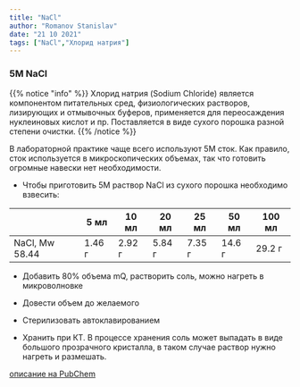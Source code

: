 ```yaml
---
title: "NaCl"
author: "Romanov Stanislav"
date: "21 10 2021"
tags: ["NaCl","Хлорид натрия"]
---
```


### 5M NaCl

{{% notice "info" %}}
Хлорид натрия (Sodium Chloride) является компонентом питательных сред, физиологических растворов, лизирующих и отмывочных буферов, применяется для переосаждения нуклеиновых кислот и пр. Поставляется в виде сухого порошка разной степени очистки.
{{% /notice %}}

В лабораторной практике чаще всего используют 5М сток. Как правило, сток используется в микроскопических объемах, так что готовить огромные навески нет необходимости.

-   Чтобы приготовить 5М раствор NaCl из сухого порошка необходимо взвесить:

|                | 5 мл   | 10 мл  | 20 мл  | 25 мл  | 50 мл  | 100 мл |
|----------------|--------|--------|--------|--------|--------|--------|
| NaCl, Mw 58.44 | 1.46 г | 2.92 г | 5.84 г | 7.35 г | 14.6 г | 29.2 г |

-   Добавить 80% объема mQ, растворить соль, можно нагреть в микроволновке

-   Довести объем до желаемого

-   Стерилизовать автоклавированием

-   Хранить при КТ. В процессе хранения соль может выпадать в виде большого прозрачного кристалла, в таком случае раствор нужно нагреть и размешать.

[описание на PubChem](https://pubchem.ncbi.nlm.nih.gov/compound/5234)
